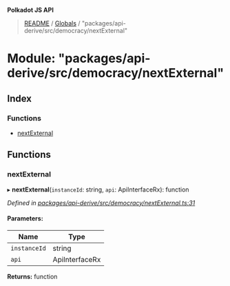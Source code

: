 **Polkadot JS API**

> [README](../README.md) / [Globals](../globals.md) / "packages/api-derive/src/democracy/nextExternal"

# Module: "packages/api-derive/src/democracy/nextExternal"

## Index

### Functions

* [nextExternal](_packages_api_derive_src_democracy_nextexternal_.md#nextexternal)

## Functions

### nextExternal

▸ **nextExternal**(`instanceId`: string, `api`: ApiInterfaceRx): function

*Defined in [packages/api-derive/src/democracy/nextExternal.ts:31](https://github.com/polkadot-js/api/blob/8631f68ba/packages/api-derive/src/democracy/nextExternal.ts#L31)*

#### Parameters:

Name | Type |
------ | ------ |
`instanceId` | string |
`api` | ApiInterfaceRx |

**Returns:** function
